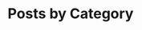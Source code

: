 ---
title: "Posts by Category"
layout: categories
permalink: /categories/
author_profile: true
header:
  image: "/images/lab.jpg"
---